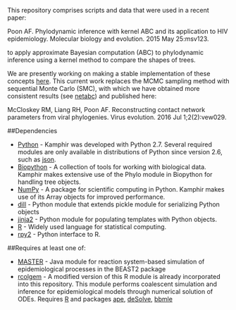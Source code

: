 This repository comprises scripts and data that were used in a recent paper:

Poon AF. Phylodynamic inference with kernel ABC and its application to HIV epidemiology. Molecular biology and evolution. 2015 May 25:msv123.

to apply approximate Bayesian computation (ABC) to phylodynamic inference using a kernel method to compare the shapes of trees.

We are presently working on making a stable implementation of these concepts [here](http://github.com/PoonLab/Kaphi).
This current work replaces the MCMC sampling method with sequential Monte Carlo (SMC), with which we have obtained more consistent results (see [netabc](http://github.com/rmcclosk/netabc)) and published here:

McCloskey RM, Liang RH, Poon AF. Reconstructing contact network parameters from viral phylogenies. Virus evolution. 2016 Jul 1;2(2):vew029.


##Dependencies
* [Python](https://www.python.org/) - Kamphir was developed with Python 2.7.  Several required modules are only available in distributions of Python since version 2.6, such as [json](https://docs.python.org/2/library/json.html).
* [Biopython](http://biopython.org/wiki/Main_Page) - A collection of tools for working with biological data.  Kamphir makes extensive use of the Phylo module in Biopython for handling tree objects.
* [NumPy](http://www.numpy.org/) - A package for scientific computing in Python.  Kamphir makes use of its Array objects for improved performance.
* [dill](https://pypi.python.org/pypi/dill) - Python module that extends pickle module for serializing Python objects
* [jinja2](http://jinja.pocoo.org/) - Python module for populating templates with Python objects.
* [R](http://www.r-project.org/) - Widely used language for statistical computing.
* [rpy2](http://rpy.sourceforge.net/) - Python interface to R.
 
##Requires at least one of:
* [MASTER](http://compevol.github.io/MASTER/) - Java module for reaction system-based simulation of epidemiological processes in the BEAST2 package
* [rcolgem](http://colgem.r-forge.r-project.org/) - A modified version of this R module is already incorporated into this repository.  This module performs coalescent simulation and inference for epidemiological models through numerical solution of ODEs.  Requires [R](http://cran.r-project.org/) and packages [ape](http://cran.r-project.org/web/packages/ape/index.html), [deSolve](http://cran.r-project.org/web/packages/deSolve/index.html), [bbmle](http://cran.r-project.org/web/packages/bbmle/index.html)

